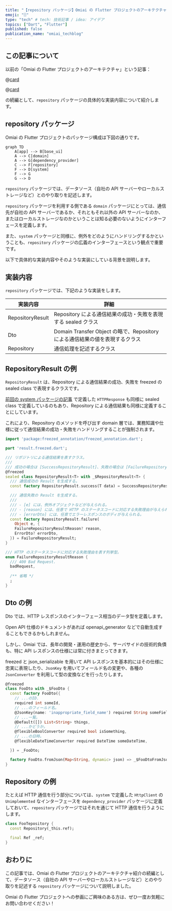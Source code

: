 ```yaml
---
title: "【repository パッケージ】Omiai の Flutter プロジェクトのアーキテクチャ"
emoji: "🗄️"
type: "tech" # tech: 技術記事 / idea: アイデア
topics: ["Dart", "Flutter"]
published: false
publication_name: "omiai_techblog"
---
```


## この記事について

以前の「Omiai の Flutter プロジェクトのアーキテクチャ」という記事：

@[card](https://zenn.dev/kosukesaigusa/articles/omiai-flutter-architecture)

@[card](https://zenn.dev/kosukesaigusa/articles/omiai-flutter-architecture-system)

の続編として、`repository` パッケージの具体的な実装内容について紹介します。

## repository パッケージ

Omiai の Flutter プロジェクトのパッケージ構成は下図の通りです。

```mermaid
graph TD
    A[app] --> B[base_ui]
    A --> C[domain]
    A --> G[dependency_provider]
    C --> F[repository]
    F --> D[system]
    F --> G
    G --> D
```

`repository` パッケージでは、データソース（自社の API サーバーやローカルストレージなど）とのやり取りを記述します。

`repository` パッケージを利用する側である `domain` パッケージにとっては、通信先が自社の API サーバーであるか、それともそれ以外の API サーバーなのか、またはローカルストレージなのかということは知る必要のないようにインターフェースを定義します。

また、`system` パッケージと同様に、例外をどのようにハンドリングするかということも、`repository` パッケージの広義のインターフェースという観点で重要です。

以下で具体的な実装内容やそのような実装にしている背景を説明します。

## 実装内容

`repository` パッケージでは、下記のような実装をします。

| 実装内容 | 詳細 |
| ---- | ---- |
| RepositoryResult | Repository による通信結果の成功・失敗を表現する sealed クラス |
| Dto | Domain Transfer Object の略で、Repository による通信結果の値を表現するクラス |
| Repository | 通信処理を記述するクラス |

## RepositoryResult の例

`RepositoryResult` は、Repository による通信結果の成功、失敗を freezed の sealed class で表現するクラスです。

[前回の system パッケージの記事](https://zenn.dev/kosukesaigusa/articles/omiai-flutter-architecture-system) で定義した `HTTPResponse` も同様に sealed class で定義しているのもあり、Repository による通信結果も同様に定義することにしています。

これにより、Repository のメソッドを呼び出す domain 層では、業務知識や仕様に従って通信結果の成功・失敗をハンドリングすることが強制されます。

```dart
import 'package:freezed_annotation/freezed_annotation.dart';

part 'result.freezed.dart';

/// リポジトリによる通信結果を表すクラス。
///
/// 成功の場合は [SuccessRepositoryResult]、失敗の場合は [FailureRepositoryResult] が使用される。
@freezed
sealed class RepositoryResult<T> with _$RepositoryResult<T> {
  /// 通信成功の Result を生成する。
  const factory RepositoryResult.success(T data) = SuccessRepositoryResult<T>;

  /// 通信失敗の Result を生成する。
  ///
  /// - [e] には、例外オブジェクトなどが与えられる。
  /// - [reason] には、任意で HTTP のステータスコードに対応する失敗理由が与えられる。
  /// - [errorDto] には、任意でエラーレスポンスのボディが与えられる。
  const factory RepositoryResult.failure(
    Object e, {
    FailureRepositoryResultReason? reason,
    ErrorDto? errorDto,
  }) = FailureRepositoryResult;
}

/// HTTP のステータスコードに対応する失敗理由を表す列挙型。
enum FailureRepositoryResultReason {
  /// 400 Bad Request.
  badRequest,
  
  /** 省略 */
  ;
}
```

## Dto の例

Dto では、HTTP レスポンスのインターフェース相当のデータ型を定義します。

Open API 仕様のドキュメントがあれば openapi_generator などで自動生成することもできるかもしれません。

しかし、Omiai では、長年の開発・運用の歴史から、サーバサイドの技術的負債も、特に API レスポンスの仕様には常に付きまとってきます。

freezed と json_serializable を用いて API レスポンスを基本的にはその仕様に忠実に表現したり、`JsonKey` を用いてフィールド名の変更や、各種の `JsonConverter` を利用して型の変換などを行ったりします。

```dart
@freezed
class FooDto with _$FooDto {
  const factory FooDto({
    // ...のID.
    required int someId,
    // ...のフィールド名。
    @JsonKey(name: 'inappropriate_field_name') required String someFieldName,
    // ...一覧。
    @Default([]) List<String> things,
    // ...かどうか。
    @flexibleBoolConverter required bool isSomething,
    // ...の日時。
    @flexibleDateTimeConverter required DateTime someDateTime,

  }) = _FooDto;

  factory FooDto.fromJson(Map<String, dynamic> json) => _$FooDtoFromJson(json);
}
```


## Repository の例

たとえば HTTP 通信を行う部分については、`system` で定義した `HttpClient` の `Unimplemented` なインターフェースを `dependency_provider` パッケージに定義しておいて、`repository` パッケージではそれを通じて HTTP 通信を行うようにします。

```dart
class FooTepository {
  const Repository(_this.ref);

  final Ref _ref;
}
```

## おわりに

この記事では、Omiai の Flutter プロジェクトのアーキテクチャ紹介の続編として、データソース（自社の API サーバーやローカルストレージなど）とのやり取りを記述する `repository` パッケージについて説明しました。

Omiai の Flutter プロジェクトへの参画にご興味のある方は、ぜひ一度お気軽にお問い合わせください！
